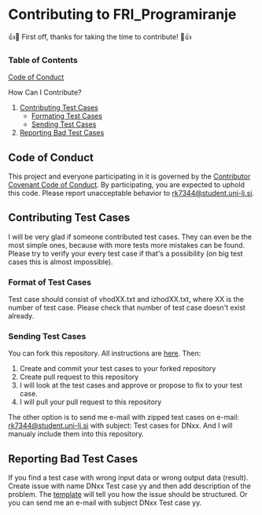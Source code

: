 # Contributing to FRI_Programiranje

:+1::tada: First off, thanks for taking the time to contribute! :tada::+1:

### Table of Contents

[Code of Conduct](#code-of-conduct)

How Can I Contribute?
1. [Contributing Test Cases](#contributing-test-cases)
   * [Formating Test Cases](#format-of-test-case)
   * [Sending Test Cases](#sending-test-cases)
2. [Reporting Bad Test Cases](#reporting-bad-test-cases)

## Code of Conduct

This project and everyone participating in it is governed by the [Contributor Covenant Code of Conduct](CODE_OF_CONDUCT.md). By participating, you are expected to uphold this code. Please report unacceptable behavior to [rk7344@student.uni-lj.si](mailto:rk7344@student.uni-lj.si).

## Contributing Test Cases
I will be very glad if someone contributed test cases. They can even be the most simple ones, because with more tests more mistakes can be found.
Please try to verify your every test case if that's a possibility (on big test cases this is almost impossible).

### Format of Test Cases
Test case should consist of vhodXX.txt and izhodXX.txt, where XX is the number of test case. Please check that number of test case doesn't exist already.

### Sending Test Cases
You can fork this repository. All instructions are [here](https://help.github.com/articles/fork-a-repo/ "Fork A Repo"). Then:

1. Create and commit your test cases to your forked repository
2. Create pull request to this repository
3. I will look at the test cases and approve or propose to fix to your test case.
4. I will pull your pull request to this repository

The other option is to send me e-mail with zipped test cases on e-mail: rk7344@student.uni-lj.si with subject: Test cases for DNxx.
And I will manualy include them into this repository.

## Reporting Bad Test Cases
If you find a test case with wrong input data or wrong output data (result). Create issue with name DNxx Test case yy and then add description of the problem. The [template](https://github.com/RokKos/FRI_Programiranje/blob/master/.github/ISSUE_TEMPLATE.md "Issue template") will tell you how the issue should be structured.
Or you can send me an e-mail with subject DNxx Test case yy.